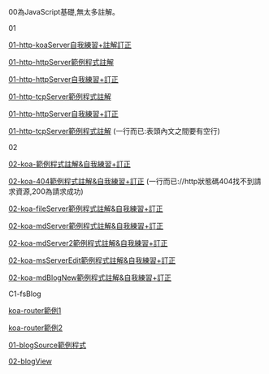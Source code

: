 00為JavaScript基礎,無太多註解。

01

[01-http-koaServer自我練習+註解訂正](https://github.com/ayd0122344/ws108a/blob/master/min-term/01-http/01-koaServer/ex1.js)

[01-http-httpServer範例程式註解](https://github.com/ayd0122344/ws108a/blob/master/min-term/01-http/02-httpServer/httpHtmlServer.js)

[01-http-httpServer自我練習+訂正](https://github.com/ayd0122344/ws108a/blob/master/min-term/01-http/02-httpServer/ex1.js)

[01-http-tcpServer範例程式註解](https://github.com/ayd0122344/ws108a/blob/master/min-term/01-http/03-tcpServer/tcpHtmlServer.js)

[01-http-httpServer自我練習+訂正](https://github.com/ayd0122344/ws108a/blob/master/min-term/01-http/03-tcpServer/ex1.js)

[01-http-tcpServer範例程式註解](https://github.com/ayd0122344/ws108a/blob/master/min-term/01-http/05-tcpClient/tcpClient.js)
(一行而已:表頭內文之間要有空行)

02

[02-koa-範例程式註解&自我練習+訂正](https://github.com/ayd0122344/ws108a/blob/master/min-term/02-koa/01-hello/app.js)

[02-koa-404範例程式註解&自我練習+訂正](https://github.com/ayd0122344/ws108a/blob/master/min-term/02-koa/02-404/app.js)
(一行而已://http狀態碼404找不到請求資源,200為請求成功)

[02-koa-fileServer範例程式註解&自我練習+訂正](https://github.com/ayd0122344/ws108a/blob/master/min-term/02-koa/04-fileServer/app.js)

[02-koa-mdServer範例程式註解&自我練習+訂正](https://github.com/ayd0122344/ws108a/blob/master/min-term/02-koa/05-mdServer/app.js)

[02-koa-mdServer2範例程式註解&自我練習+訂正](https://github.com/ayd0122344/ws108a/blob/master/min-term/02-koa/06-mdServer2/app.js)

[02-koa-msServerEdit範例程式註解&自我練習+訂正](https://github.com/ayd0122344/ws108a/blob/master/min-term/02-koa/07-mdServerEdit/app.js)

[02-koa-mdBlogNew範例程式註解&自我練習+訂正](https://github.com/ayd0122344/ws108a/blob/master/min-term/02-koa/09-mdBlogNew/app.js)

C1-fsBlog

[koa-router範例1](https://github.com/ayd0122344/ws108a/blob/master/min-term/C1-fsBlog/00-background/01-koaRouter/app.js)

[koa-router範例2](https://github.com/ayd0122344/ws108a/blob/master/min-term/C1-fsBlog/00-background/01-koaRouter/appLogger.js)

[01-blogSource範例程式](https://github.com/ayd0122344/ws108a/blob/master/min-term/C1-fsBlog/01-blogSource/app.js)

[02-blogView](https://github.com/ayd0122344/ws108a/blob/master/min-term/C1-fsBlog/02-blogView/app.js)
